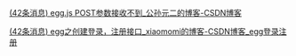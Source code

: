 [(42条消息) egg.js POST参数接收不到_公孙元二的博客-CSDN博客](https://blog.csdn.net/Amnesiac666/article/details/111991450)

[(42条消息) egg之创建登录，注册接口_xiaomomi的博客-CSDN博客_egg登录注册](https://blog.csdn.net/xiaomomi/article/details/119865243)